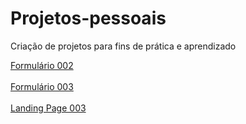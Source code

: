 # Projetos-pessoais
 Criação de projetos para fins de prática e aprendizado 

<a href="https://felipem1221.github.io/Projetos-pessoais/Formul%C3%A1rios/form002/index.html">Formulário 002</a><br><br>
<a href="https://felipem1221.github.io/Projetos-pessoais/Formul%C3%A1rios/form003/index.html">Formulário 003</a><br><br>
<a href="https://felipem1221.github.io/Projetos-pessoais/Landing_Pages/Landing_Page_003/index.html">Landing Page 003<a>
